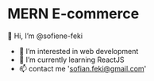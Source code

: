 # MERN E-commerce

👋 Hi, I’m @sofiene-feki

- 👀 I’m interested in web development
- 🌱 I’m currently learning ReactJS
- 📫 contact me 'sofian.feki@gmail.com'
